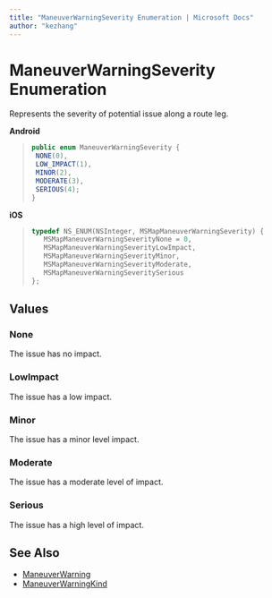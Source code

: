 ```yaml
---
title: "ManeuverWarningSeverity Enumeration | Microsoft Docs"
author: "kezhang"
---
```


# ManeuverWarningSeverity Enumeration

Represents the severity of potential issue along a route leg.

**Android**

>```java
>public enum ManeuverWarningSeverity {
>  NONE(0),
>  LOW_IMPACT(1),
>  MINOR(2),
>  MODERATE(3),
>  SERIOUS(4);
>}
>```

**iOS**

>```objectivec
>typedef NS_ENUM(NSInteger, MSMapManeuverWarningSeverity) {
>    MSMapManeuverWarningSeverityNone = 0,
>    MSMapManeuverWarningSeverityLowImpact,
>    MSMapManeuverWarningSeverityMinor,
>    MSMapManeuverWarningSeverityModerate,
>    MSMapManeuverWarningSeveritySerious
>};
>```

## Values

### None

The issue has no impact.

### LowImpact

The issue has a low impact.

### Minor

The issue has a minor level impact.

### Moderate

The issue has a moderate level of impact.

### Serious

The issue has a high level of impact.

## See Also

* [ManeuverWarning](maneuverwarning-class.md)
* [ManeuverWarningKind](maneuverwarningkind-enumeration.md)